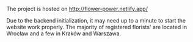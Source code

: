 The project is hosted on http://flower-power.netlify.app/

Due to the backend initialization, it may need up to a minute to start the website work properly. 
The majority of registered florists' are located in Wrocław and a few in Kraków and Warszawa. 
